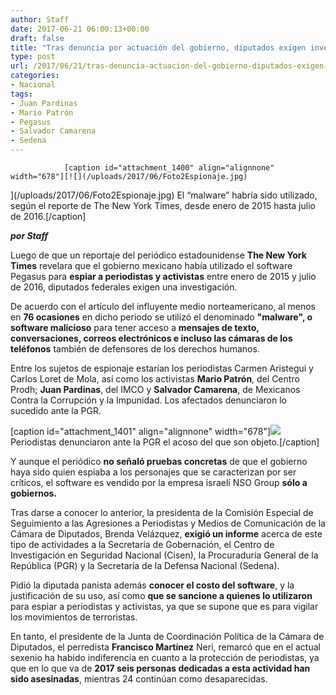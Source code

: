 ```yaml
---
author: Staff
date: 2017-06-21 06:00:13+00:00
draft: false
title: "Tras denuncia por actuación del gobierno, diputados exigen investigación"
type: post
url: /2017/06/21/tras-denuncia-actuacion-del-gobierno-diputados-exigen-investigacion/
categories:
- Nacional
tags:
- Juan Pardinas
- Mario Patrón
- Pegasus
- Salvador Camarena
- Sedena
---
```



				[caption id="attachment_1400" align="alignnone" width="678"][![](/uploads/2017/06/Foto2Espionaje.jpg)
](/uploads/2017/06/Foto2Espionaje.jpg) El “malware” habría sido utilizado, según el reporte de The New York Times, desde enero de 2015 hasta julio de 2016.[/caption]

_**por Staff**_

Luego de que un reportaje del periódico estadounidense **The New York Times** revelara que el gobierno mexicano había utilizado el software Pegasus para **espiar a periodistas y activistas** entre enero de 2015 y julio de 2016, diputados federales exigen una investigación.

De acuerdo con el artículo del influyente medio norteamericano, al menos en **76 ocasiones** en dicho periodo se utilizó el denominado **"malware", o software malicioso** para tener acceso a **mensajes de texto, conversaciones, correos electrónicos e incluso las cámaras de los teléfonos** también de defensores de los derechos humanos.

Entre los sujetos de espionaje estarían los periodistas Carmen Aristegui y Carlos Loret de Mola, así como los activistas **Mario Patrón**, del Centro Prodh; **Juan Pardinas**, del IMCO y **Salvador Camarena**, de Mexicanos Contra la Corrupción y la Impunidad. Los afectados denunciaron lo sucedido ante la PGR.

[caption id="attachment_1401" align="alignnone" width="678"][![](/uploads/2017/06/PeriodistasDenunciaron.jpg)
](/uploads/2017/06/PeriodistasDenunciaron.jpg) Periodistas denunciaron ante la PGR el acoso del que son objeto.[/caption]

Y aunque el periódico **no señaló pruebas concretas** de que el gobierno haya sido quien espiaba a los personajes que se caracterizan por ser críticos, el software es vendido por la empresa israelí NSO Group **sólo a gobiernos.**

Tras darse a conocer lo anterior, la presidenta de la Comisión Especial de Seguimiento a las Agresiones a Periodistas y Medios de Comunicación de la Cámara de Diputados, Brenda Velázquez, **exigió un informe** acerca de este tipo de actividades a la Secretaría de Gobernación, el Centro de Investigación en Seguridad Nacional (Cisen), la Procuraduría General de la República (PGR) y la Secretaría de la Defensa Nacional (Sedena).

Pidió la diputada panista además **conocer el costo del software**, y la justificación de su uso, así como **que se sancione a quienes lo utilizaron** para espiar a periodistas y activistas, ya que se supone que es para vigilar los movimientos de terroristas.

En tanto, el presidente de la Junta de Coordinación Política de la Cámara de Diputados, el perredista **Francisco Martínez** Neri, remarcó que en el actual sexenio ha habido indiferencia en cuanto a la protección de periodistas, ya que en lo que va de **2017 seis personas dedicadas a esta actividad han sido asesinadas**, mientras 24 continúan como desaparecidas.		
